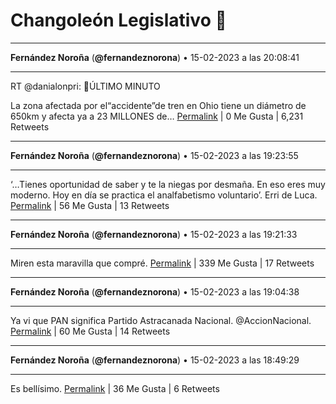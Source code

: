 # Changoleón Legislativo 🙈
*****
**Fernández Noroña** (**@fernandeznorona**) • 15-02-2023 a las 20:08:41
*****
RT @danialonpri: 🚨ÚLTIMO MINUTO


La zona afectada por el“accidente”de tren en Ohio tiene un diámetro de 650km y afecta ya a 23 MILLONES de…
[Permalink](https://twitter.com/fernandeznorona/status/1626071040999784450) | 0 Me Gusta | 6,231 Retweets
*****
**Fernández Noroña** (**@fernandeznorona**) • 15-02-2023 a las 19:23:55
*****
‘…Tienes oportunidad de saber y te la niegas por desmaña. En eso eres muy moderno. Hoy en día se practica el analfabetismo voluntario’. Erri de Luca.
[Permalink](https://twitter.com/fernandeznorona/status/1626059774423957504) | 56 Me Gusta | 13 Retweets
*****
**Fernández Noroña** (**@fernandeznorona**) • 15-02-2023 a las 19:21:33
*****
Miren esta maravilla que compré.
[Permalink](https://twitter.com/fernandeznorona/status/1626059179231268864) | 339 Me Gusta | 17 Retweets
*****
**Fernández Noroña** (**@fernandeznorona**) • 15-02-2023 a las 19:04:38
*****
Ya vi que PAN significa Partido Astracanada Nacional. @AccionNacional.
[Permalink](https://twitter.com/fernandeznorona/status/1626054921941393408) | 60 Me Gusta | 14 Retweets
*****
**Fernández Noroña** (**@fernandeznorona**) • 15-02-2023 a las 18:49:29
*****
Es bellísimo.
[Permalink](https://twitter.com/fernandeznorona/status/1626051107318538242) | 36 Me Gusta | 6 Retweets